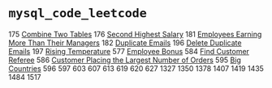 # `mysql_code_leetcode` 
175 [Combine Two Tables](https://github.com/alinemati45/mysql_code_leetcode/blob/master/175.%20Combine%20Two%20Tables.ipynb)
176 [Second Highest Salary](https://github.com/alinemati45/mysql_code_leetcode/blob/master/176.%20%20Second%20Highest%20Salary%20.ipynb)
181 [Employees Earning More Than Their Managers](https://github.com/alinemati45/mysql_code_leetcode/blob/master/181.%20Employees%20Earning%20More%20Than%20Their%20Managers.ipynb)
182 [Duplicate Emails](https://github.com/alinemati45/mysql_code_leetcode/blob/master/182.%20Duplicate%20Emails.ipynb)
196 [Delete Duplicate Emails](https://github.com/alinemati45/mysql_code_leetcode/blob/master/196.%20Delete%20Duplicate%20Emails.ipynb)
197 [Rising Temperature](https://github.com/alinemati45/mysql_code_leetcode/blob/master/197.%20Rising%20Temperature.ipynb)
577 [Employee Bonus](https://github.com/alinemati45/mysql_code_leetcode/blob/master/577.%20Employee%20Bonus.ipynb)
584 [Find Customer Referee](https://github.com/alinemati45/mysql_code_leetcode/blob/master/584.%20Find%20Customer%20Referee%20.ipynb)
586 [Customer Placing the Largest Number of Orders](https://github.com/alinemati45/mysql_code_leetcode/blob/master/586.%20Customer%20Placing%20the%20Largest%20Number%20of%20Orders%20%20.ipynb)
595 [Big Countries](https://github.com/alinemati45/mysql_code_leetcode/blob/master/595.%20Big%20Countries.ipynb)
596
597
603
607
613
619
620
627
1327
1350
1378
1407
1419
1435
1484
1517

